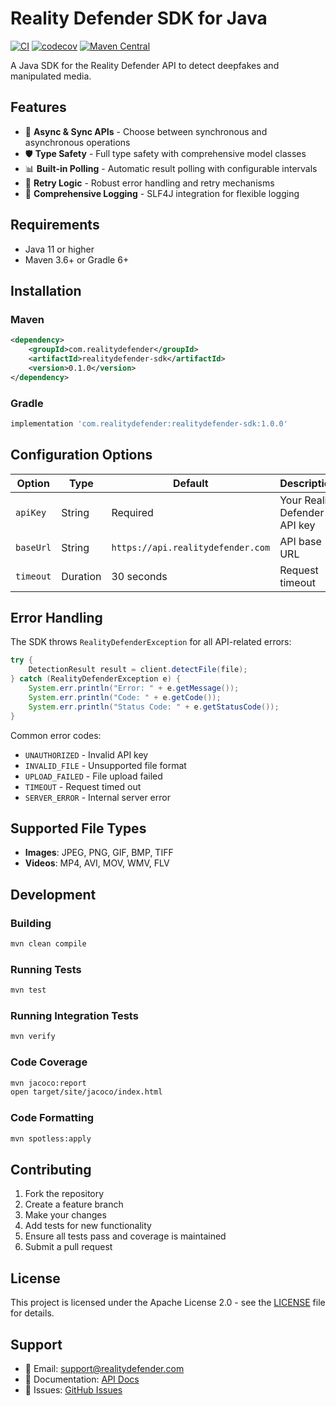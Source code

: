 # Reality Defender SDK for Java

[![CI](https://github.com/Reality-Defender/realitydefender-sdk-java/actions/workflows/ci.yml/badge.svg)](https://github.com/Reality-Defender/realitydefender-sdk-java/actions/workflows/ci.yml)
[![codecov](https://codecov.io/gh/Reality-Defender/realitydefender-sdk-java/branch/main/graph/badge.svg)](https://codecov.io/gh/Reality-Defender/realitydefender-sdk-java)
[![Maven Central](https://maven-badges.herokuapp.com/maven-central/com.realitydefender/realitydefender-sdk/badge.svg)](https://maven-badges.herokuapp.com/maven-central/com.realitydefender/realitydefender-sdk)

A Java SDK for the Reality Defender API to detect deepfakes and manipulated media.

## Features

- 🚀 **Async & Sync APIs** - Choose between synchronous and asynchronous operations
- 🛡️ **Type Safety** - Full type safety with comprehensive model classes
- 📊 **Built-in Polling** - Automatic result polling with configurable intervals
- 🔄 **Retry Logic** - Robust error handling and retry mechanisms
- 📝 **Comprehensive Logging** - SLF4J integration for flexible logging

## Requirements

- Java 11 or higher
- Maven 3.6+ or Gradle 6+

## Installation

### Maven

```xml
<dependency>
    <groupId>com.realitydefender</groupId>
    <artifactId>realitydefender-sdk</artifactId>
    <version>0.1.0</version>
</dependency>
```

### Gradle

```gradle
implementation 'com.realitydefender:realitydefender-sdk:1.0.0'
```

## Configuration Options

| Option | Type | Default | Description |
|--------|------|---------|-------------|
| `apiKey` | String | Required | Your Reality Defender API key |
| `baseUrl` | String | `https://api.realitydefender.com` | API base URL |
| `timeout` | Duration | 30 seconds | Request timeout |

## Error Handling

The SDK throws `RealityDefenderException` for all API-related errors:

```java
try {
    DetectionResult result = client.detectFile(file);
} catch (RealityDefenderException e) {
    System.err.println("Error: " + e.getMessage());
    System.err.println("Code: " + e.getCode());
    System.err.println("Status Code: " + e.getStatusCode());
}
```

Common error codes:
- `UNAUTHORIZED` - Invalid API key
- `INVALID_FILE` - Unsupported file format
- `UPLOAD_FAILED` - File upload failed
- `TIMEOUT` - Request timed out
- `SERVER_ERROR` - Internal server error

## Supported File Types

- **Images**: JPEG, PNG, GIF, BMP, TIFF
- **Videos**: MP4, AVI, MOV, WMV, FLV

## Development

### Building

```bash
mvn clean compile
```

### Running Tests

```bash
mvn test
```

### Running Integration Tests

```bash
mvn verify
```

### Code Coverage

```bash
mvn jacoco:report
open target/site/jacoco/index.html
```

### Code Formatting

```bash
mvn spotless:apply
```

## Contributing

1. Fork the repository
2. Create a feature branch
3. Make your changes
4. Add tests for new functionality
5. Ensure all tests pass and coverage is maintained
6. Submit a pull request

## License

This project is licensed under the Apache License 2.0 - see the [LICENSE](LICENSE) file for details.

## Support

- 📧 Email: support@realitydefender.com
- 📖 Documentation: [API Docs](https://docs.realitydefender.com)
- 🐛 Issues: [GitHub Issues](https://github.com/Reality-Defender/realitydefender-sdk-java/issues)
```
